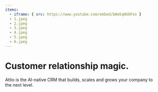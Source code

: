 ```yaml
---
items:
  - iframe: { src: https://www.youtube.com/embed/bAm5qHUOFes }
  - 1.jpeg
  - 2.jpeg
  - 3.jpeg
  - 4.jpeg
  - 5.jpeg
  - 6.jpeg
---
```


# Customer relationship magic.

Attio is the AI-native CRM that builds, scales and grows your company to the next level.
